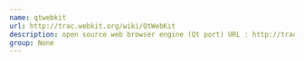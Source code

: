 ```yaml
---
name: qtwebkit
url: http://trac.webkit.org/wiki/QtWebKit
description: open source web browser engine (Qt port) URL : http://trac.webkit.org/wiki/QtWebKit Groups : None
group: None
---
```

